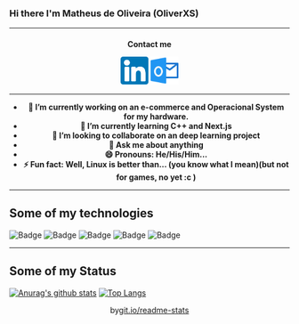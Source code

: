 ### Hi there I'm Matheus de Oliveira (OliverXS)

---

<h4 align="center">Contact me</4>

<p align="center">
<a href="https://www.linkedin.com/in/matheusxs" alt="Linkedin" rel="follow"><img src="https://github.com/OliverXs/OliverXs/blob/master/icons/linkedin(1).svg" width="50px"></a>
<a href="mailto:matheusdeoliveiraxs@outlook.com?subject = Feedback&body = Message" alt="Contact me"><img src="https://github.com/OliverXs/OliverXs/blob/master/icons/perspectiva.svg" width="50px"></a>
</p>

----

- 🔭 I’m currently working on an e-commerce and Operacional System for my hardware.
- 🌱 I’m currently learning C++ and Next.js
- 👯 I’m looking to collaborate on an deep learning project
- 💬 Ask me about anything
- 😄 Pronouns: He/His/Him...
- ⚡ Fun fact: Well, Linux is better than... (you  know what I mean)(but not for games, no yet :c )

-----

 <h2>Some of my technologies</h2>
  
 ![Badge](https://img.shields.io/static/v1?label=VSCode&message=Editor&color=blue&style=for-the-badge&logo=visual-studio-code)
![Badge](https://img.shields.io/static/v1?label=Linux&message=Operating-System&color=green&style=for-the-badge&logo=linux)
 ![Badge](https://img.shields.io/static/v1?label=-&message=Javascript&color=black&style=for-the-badge&logo=javascript)
 ![Badge](https://img.shields.io/static/v1?label=-&message=C+Plus+Plus&color=blue&style=for-the-badge&logo=c)
 ![Badge](https://img.shields.io/static/v1?label=And&message=others&color=red&style=for-the-badge)

-----
  ## Some of my Status
  
[![Anurag's github stats](https://github-readme-stats.vercel.app/api?username=OliverXs&show_icons=true&theme=vue-dark&hide=commtis=true&include_all_commits=true)](https://github.com/anuraghazra/github-readme-stats)
[![Top Langs](https://github-readme-stats.vercel.app/api/top-langs/?username=OliverXs&langs_count=6&layout=compact)](https://github.com/anuraghazra/github-readme-stats)
  
  <div align="center">
    <p align="center"> by<a target="_blank" href="https://git.io/readme-stats">git.io/readme-stats</a></p>
  </div>
  
  

